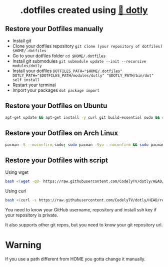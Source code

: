 <h1 align="center">
  .dotfiles created using <a href="https://github.com/CodelyTV/dotly">🌚 dotly</a>
</h1>

## Restore your Dotfiles manually

* Install git
* Clone your dotfiles repository `git clone [your repository of dotfiles] $HOME/.dotfiles`
* Go to your dotfiles folder `cd $HOME/.dotfiles`
* Install git submodules `git submodule update --init --recursive modules/dotly`
* Install your dotfiles `DOTFILES_PATH="$HOME/.dotfiles" DOTLY_PATH="$DOTFILES_PATH/modules/dotly" "$DOTLY_PATH/bin/dot" self install`
* Restart your terminal
* Import your packages `dot package import`


## Restore your Dotfiles on Ubuntu
```bash
apt-get update && apt-get install -y curl git build-essential sudo && su -c bash -c "$(curl -fsSL https://raw.githubusercontent.com/sanchezcarlosjr/dotfiles/HEAD/restorer)"
```


## Restore your Dotfiles on Arch Linux
```bash
pacman -S --noconfirm sudo; sudo pacman -Syu --noconfirm && sudo pacman -S --noconfirm git curl base-devel && su -c bash -c "$(curel -fsSL https://raw.githubusercontent.com/sanchezcarlosjr/dotfiles/HEAD/restorer)"
```

## Restore your Dotfiles with script

Using wget
```bash
bash <(wget -qO- https://raw.githubusercontent.com/CodelyTV/dotly/HEAD/restorer)
```

Using curl
```bash
bash <(curl -s https://raw.githubusercontent.com/CodelyTV/dotly/HEAD/restorer)
```

You need to know your GitHub username, repository and install ssh key if your repository is private.

It also supports other git repos, but you need to know your git repository url.

# Warning
If you use a path different from HOME you gotta change it manually.